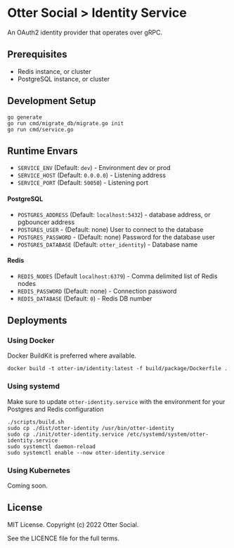 # Otter Social > Identity Service

An OAuth2 identity provider that operates over gRPC.

## Prerequisites

- Redis instance, or cluster
- PostgreSQL instance, or cluster

## Development Setup

```shell
go generate
go run cmd/migrate_db/migrate.go init
go run cmd/service.go
```

## Runtime Envars

- `SERVICE_ENV` (Default: `dev`) - Environment dev or prod
- `SERVICE_HOST` (Default: `0.0.0.0`) - Listening address
- `SERVICE_PORT` (Default: `50050`) - Listening port

#### PostgreSQL
- `POSTGRES_ADDRESS` (Default: `localhost:5432`) - database address, or pgbouncer address
- `POSTGRES_USER` - (Default: none) User to connect to the database
- `POSTGRES_PASSWORD` - (Default: none) Password for the database user
- `POSTGRES_DATABASE` (Default: `otter_identity`) - Database name

#### Redis
- `REDIS_NODES` (Default `localhost:6379`) - Comma delimited list of Redis nodes
- `REDIS_PASSWORD` (Default: none) - Connection password
- `REDIS_DATABASE` (Default: `0`) - Redis DB number

## Deployments

### Using Docker

Docker BuildKit is preferred where available.

```shell
docker build -t otter-im/identity:latest -f build/package/Dockerfile .
``` 

### Using systemd

Make sure to update `otter-identity.service` with the environment for your Postgres and Redis configuration

```shell
./scripts/build.sh
sudo cp ./dist/otter-identity /usr/bin/otter-identity
sudo cp ./init/otter-identity.service /etc/systemd/system/otter-identity.service
sudo systemctl daemon-reload
sudo systemctl enable --now otter-identity.service
```

### Using Kubernetes
Coming soon.

## License

MIT License. Copyright (c) 2022 Otter Social. 

See the LICENCE file for the full terms.
